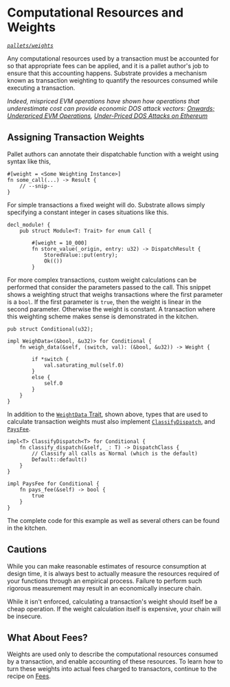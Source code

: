 # Computational Resources and Weights

<!-- markdown-link-check-disable-next-line -->
_[`pallets/weights`](https://github.com/substrate-developer-hub/recipes/tree/master/pallets/weights)_

Any computational resources used by a transaction must be accounted for so that appropriate fees can
be applied, and it is a pallet author's job to ensure that this accounting happens. Substrate
provides a mechanism known as transaction weighting to quantify the resources consumed while
executing a transaction.

_Indeed, mispriced EVM operations have shown how operations that underestimate cost can provide
economic DOS attack vectors: [Onwards; Underpriced EVM Operations](https://www.parity.io/onwards/),
[Under-Priced DOS Attacks on Ethereum](https://www4.comp.polyu.edu.hk/~csxluo/DoSEVM.pdf)_

## Assigning Transaction Weights

Pallet authors can annotate their dispatchable function with a weight using syntax like this,

```rust, ignore
#[weight = <Some Weighting Instance>]
fn some_call(...) -> Result {
	// --snip--
}
```

For simple transactions a fixed weight will do. Substrate allows simply specifying a constant
integer in cases situations like this.

```rust, ignore
decl_module! {
	pub struct Module<T: Trait> for enum Call {

		#[weight = 10_000]
		fn store_value(_origin, entry: u32) -> DispatchResult {
			StoredValue::put(entry);
			Ok(())
		}
```

For more complex transactions, custom weight calculations can be performed that consider the
parameters passed to the call. This snippet shows a weighting struct that weighs transactions where
the first parameter is a `bool`. If the first parameter is `true`, then the weight is linear in the
second parameter. Otherwise the weight is constant. A transaction where this weighting scheme makes
sense is demonstrated in the kitchen.

```rust, ignore
pub struct Conditional(u32);

impl WeighData<(&bool, &u32)> for Conditional {
	fn weigh_data(&self, (switch, val): (&bool, &u32)) -> Weight {

		if *switch {
			val.saturating_mul(self.0)
		}
		else {
			self.0
		}
	}
}
```

In addition to the
[`WeightData` Trait](https://crates.parity.io/frame_support/weights/trait.WeighData.html), shown
above, types that are used to calculate transaction weights must also implement
[`ClassifyDispatch`](https://crates.parity.io/frame_support/weights/trait.ClassifyDispatch.html),
and [`PaysFee`](https://crates.parity.io/frame_support/weights/trait.PaysFee.html).

```rust,ignore
impl<T> ClassifyDispatch<T> for Conditional {
    fn classify_dispatch(&self, _: T) -> DispatchClass {
        // Classify all calls as Normal (which is the default)
        Default::default()
    }
}
```

```rust,ignore
impl PaysFee for Conditional {
    fn pays_fee(&self) -> bool {
        true
    }
}
```

The complete code for this example as well as several others can be found in the kitchen.

## Cautions

While you can make reasonable estimates of resource consumption at design time, it is always best to
actually measure the resources required of your functions through an empirical process. Failure to
perform such rigorous measurement may result in an economically insecure chain.

While it isn't enforced, calculating a transaction's weight should itself be a cheap operation. If
the weight calculation itself is expensive, your chain will be insecure.

## What About Fees?

Weights are used only to describe the computational resources consumed by a transaction, and enable
accounting of these resources. To learn how to turn these weights into actual fees charged to
transactors, continue to the recipe on [Fees](./fees.md).
